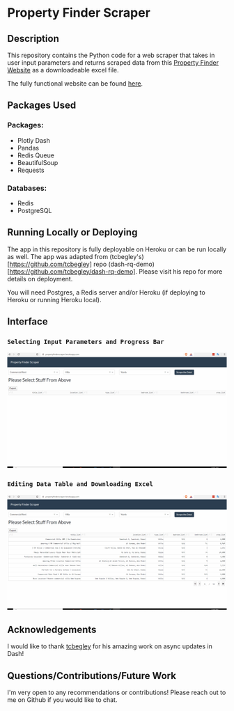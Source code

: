 # Property Finder Scraper
## Description
This repository contains the Python code for a web scraper that takes in user input parameters and returns scraped data from this [Property Finder Website](www.propertyfinder.ae) as a downloadeable excel file.

The fully functional website can be found [here](https://propertyfinderscraper.herokuapp.com/).

## Packages Used
### Packages:
- Plotly Dash
- Pandas
- Redis Queue
- BeautifulSoup
- Requests

### Databases:
- Redis
- PostgreSQL

## Running Locally or Deploying
The app in this repository is fully deployable on Heroku or can be run locally as well. The app was adapted from (tcbegley's)[https://github.com/tcbegley] repo (dash-rq-demo)[https://github.com/tcbegley/dash-rq-demo]. Please visit his repo for more details on deployment.

You will need Postgres, a Redis server and/or Heroku (if deploying to Heroku or running Heroku local).

## Interface
### `Selecting Input Parameters and Progress Bar`
![Select](gifs/1.gif)

### `Editing Data Table and Downloading Excel`
![Download](gifs/2.gif)

## Acknowledgements
I would like to thank [tcbegley](https://github.com/tcbegley) for his amazing work on async updates in Dash!

## Questions/Contributions/Future Work
I'm very open to any recommendations or contributions! Please reach out to me on Github if you would like to chat.
